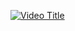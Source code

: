 [![Video Title](https://i.vimeocdn.com/video/123456789.jpg)](https://player.vimeo.com/video/918370279)
